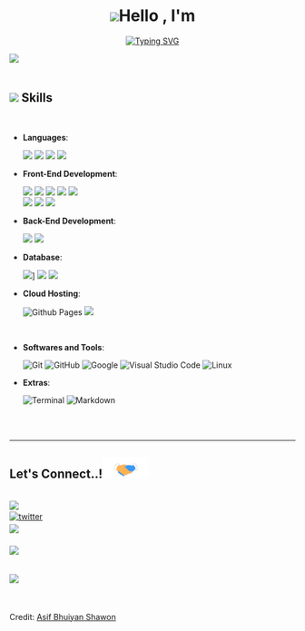 
<h1 align="center"><img src="https://media.giphy.com/media/hvRJCLFzcasrR4ia7z/giphy.gif" width="35"><b>Hello , I'm  </b></h1>
<!--  -->
<p align="center">
  <a href="https://git.io/typing-svg"><img src="https://readme-typing-svg.demolab.com?font=Indie+Flower&pause=1000&color=5290F7&center=true&width=435&lines=Asif+Bhuiyan+Shawon;Studying+CSE+at+NSU;MERN+DEV;Like+to+Teach" alt="Typing SVG" /></a>
</p>






<img src="https://user-images.githubusercontent.com/73097560/115834477-dbab4500-a447-11eb-908a-139a6edaec5c.gif"><br><br>

## <img src="https://media2.giphy.com/media/QssGEmpkyEOhBCb7e1/giphy.gif?cid=ecf05e47a0n3gi1bfqntqmob8g9aid1oyj2wr3ds3mg700bl&rid=giphy.gif" width ="25"><b> Skills</b>
<br>

<p align="center">

- **Languages**:
    
    <img src="https://img.shields.io/badge/c%20-%2300599C.svg?&style=for-the-badge&logo=c&logoColor=white"/>
    <img src="https://img.shields.io/badge/c++%20-%2300599C.svg?&style=for-the-badge&logo=c%2B%2B&ogoColor=white"/>
    <img src="https://img.shields.io/badge/java-%23ED8B00.svg?&style=for-the-badge&logo=java&logoColor=white"/>
    <img src="https://img.shields.io/badge/python%20-%2314354C.svg?&style=for-the-badge&logo=python&logoColor=white"/> 
    
- **Front-End Development**:

   <img src="https://img.shields.io/badge/html5%20-%23E34F26.svg?&style=for-the-badge&logo=html5&logoColor=white"/>
   <img src="https://img.shields.io/badge/css3%20-%231572B6.svg?&style=for-the-badge&logo=css3&logoColor=white"/>
   <img src="https://img.shields.io/badge/javascript%20-%23323330.svg?&style=for-the-badge&logo=javascript&logoColor=%23F7DF1E"/>
   <img src="https://img.shields.io/badge/typescript%20-%23007ACC.svg?&style=for-the-badge&logo=typescript&logoColor=white"/>
   <img src="https://img.shields.io/badge/react%20-%2320232a.svg?&style=for-the-badge&logo=react&logoColor=%2361DAFB"/><br>
   <img src="https://img.shields.io/badge/next.js-000000?style=for-the-badge&logo=nextdotjs&logoColor=white" />
   <img src="https://img.shields.io/badge/tailwindcss%20-%2338B2AC.svg?&style=for-the-badge&logo=tailwind-css&logoColor=white"/>
   <img src="https://img.shields.io/badge/bootstrap%20-%23563D7C.svg?&style=for-the-badge&logo=bootstrap&logoColor=white"/>

- **Back-End Development**:

   <img src="https://img.shields.io/badge/node.js%20-%2343853D.svg?&style=for-the-badge&logo=node.js&logoColor=white"/>
   <img src="https://img.shields.io/badge/express.js%20-%23404d59.svg?&style=for-the-badge"/>

- **Database**:

  <img src="https://img.shields.io/badge/mysql-%2300f.svg?&style=for-the-badge&logo=mysql&logoColor=white"/>]
  <img src ="https://img.shields.io/badge/MongoDB-%234ea94b.svg?&style=for-the-badge&logo=mongodb&logoColor=white"/>
  <img src ="https://img.shields.io/badge/postgres-%23316192.svg?&style=for-the-badge&logo=postgresql&logoColor=white"/>

- **Cloud Hosting**:

    ![Github Pages](https://img.shields.io/badge/GitHub%20Pages-%23327FC7.svg?style=for-the-badge&logo=github&logoColor=white)
   <img src="https://img.shields.io/badge/vercel%20-%23000000.svg?&style=for-the-badge&logo=vercel&logoColor=white"/>
    
    
<br>

- **Softwares and Tools**:

    ![Git](https://img.shields.io/badge/git-%23F05033.svg?style=for-the-badge&logo=git&logoColor=white)
    ![GitHub](https://img.shields.io/badge/github-%23121011.svg?style=for-the-badge&logo=github&logoColor=white)
    ![Google](https://img.shields.io/badge/google-%234285F4.svg?style=for-the-badge&logo=google&logoColor=white)
    ![Visual Studio Code](https://img.shields.io/badge/Visual%20Studio%20Code-0078d7.svg?style=for-the-badge&logo=visual-studio-code&logoColor=white)
    ![Linux](https://img.shields.io/badge/Linux-FCC624?style=for-the-badge&logo=linux&logoColor=black) 


- **Extras**:

    ![Terminal](https://img.shields.io/badge/Terminal-%23054020?style=for-the-badge&logo=gnu-bash&logoColor=white)
    ![Markdown](https://img.shields.io/badge/markdown-%23000000.svg?style=for-the-badge&logo=markdown&logoColor=white)   


</p>

<br>
<br>

-----



## <b> Let's Connect..!</b><img src="https://github.com/0xAbdulKhalid/0xAbdulKhalid/raw/main/assets/mdImages/handshake.gif" width ="80">
<br>
<div align='left'>


<a href="https://linkedin.com/in/asif-bhuiyan-shawon" target="_blank">
<img src="https://img.shields.io/badge/linkedin: asif bhuiyan shawon%20-%230077B5.svg?&style=for-the-badge&logo=linkedin&logoColor=white"/>
</a>

<br>

<a href="https://x.com/your_gumpy" target="_blank">
<img src="https://img.shields.io/badge/x:  your_gumpy-%2300acee.svg?color=1DA1F2&style=for-the-badge&logo=x&logoColor=black" alt=twitter style="margin-bottom: 5px;"/>
</a>

<br>

<a href="mailto:asifbhuiyanshawon@gmail.com" target="_blank">
<img src="https://img.shields.io/badge/gmail:  asifbhuiyanshawon-%23EA4335.svg?style=for-the-badge&logo=gmail&logoColor=white" t=mail style="margin-bottom: 5px;" />
</a><br>

<a><img src="https://img.shields.io/badge/misir.ali-%237289DA.svg?&style=for-the-badge&logo=discord&logoColor=white"/></a>

</div>

<br>
<img src="https://user-images.githubusercontent.com/73097560/115834477-dbab4500-a447-11eb-908a-139a6edaec5c.gif">
<br>
<br>
<br>

Credit: [Asif Bhuiyan Shawon](https://github.com/asifshawon)

